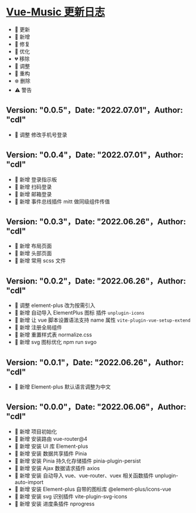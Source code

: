 <!--
 * @Description: 更新日志
 * @Author: cdl
 * @Date: 2022-06-06 05:16:15
 * @LastEditors: cdl
 * @LastEditTime: 2022-07-01 18:36:05
-->
# <a href="https://github.com/235926/Vue-Music" target="_blank">Vue-Music 更新日志</a>
- 🌟 更新
- 🎉 新增
- 🐞 修复
- 🎯 优化
- 💔 移除
- 🚧 调整
- 🌈 重构
- ❄️ 删除
- ⚠️ 警告

## Version: "0.0.5"，Date: "2022.07.01"，Author: "cdl"

- 🚧 调整 修改手机号登录



## Version: "0.0.4"，Date: "2022.07.01"，Author: "cdl"

- 🎉 新增 登录指示板
- 🎉 新增 扫码登录
- 🎉 新增 邮箱登录
- 🎉 新增 事件总线插件 mitt 做同级组件传值


## Version: "0.0.3"，Date: "2022.06.26"，Author: "cdl"

- 🎉 新增 布局页面
- 🎉 新增 头部页面
- 🎉 新增 常用 scss 文件



## Version: "0.0.2"，Date: "2022.06.26"，Author: "cdl"

- 🚧 调整 element-plus 改为按需引入
- 🎉 新增 自动导入 ElementPlus 图标 插件 `unplugin-icons`
- 🎉 新增 让 vue 脚本设置语法支持 name 属性 `vite-plugin-vue-setup-extend`
- 🎉 新增 注册全局组件
- 🎉 新增 重置样式表 normalize.css
- 🎉 新增 svg 图标优化 npm run svgo



## Version: "0.0.1"，Date: "2022.06.26"，Author: "cdl"
- 🎉 新增 Element-plus 默认语言调整为中文



## Version: "0.0.0"，Date: "2022.06.06"，Author: "cdl"

- 🎉 新增 项目初始化
- 🎉 新增 安装路由 vue-router@4
- 🎉 新增 安装 UI 库 Element-plus
- 🎉 新增 安装 数据共享插件 Pinia
- 🎉 新增 安装 Pinia 持久化存储插件 pinia-plugin-persist
- 🎉 新增 安装 Ajax 数据请求插件 axios
- 🎉 新增 安装 自动导入 vue、vue-router、vuex 相关函数插件 unplugin-auto-import
- 🎉 新增 安装 Element-plus 自带的图标库 @element-plus/icons-vue
- 🎉 新增 安装 svg 识别插件 vite-plugin-svg-icons
- 🎉 新增 安装 进度条插件 nprogress